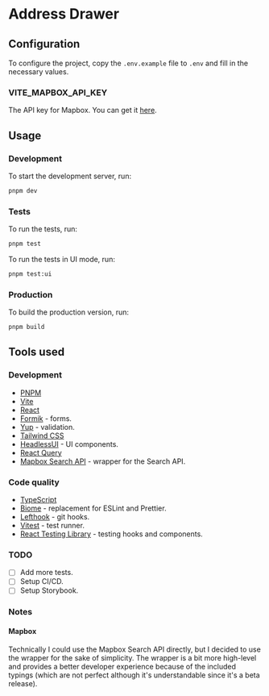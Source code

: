 # Address Drawer

## Configuration

To configure the project, copy the `.env.example` file to `.env` and fill in the necessary values.

### VITE_MAPBOX_API_KEY

The API key for Mapbox. You can get it [here](https://account.mapbox.com/).

## Usage

### Development

To start the development server, run:

```bash
pnpm dev
```

### Tests

To run the tests, run:

```bash
pnpm test
```

To run the tests in UI mode, run:

```bash
pnpm test:ui
```

### Production

To build the production version, run:

```bash
pnpm build
```

## Tools used

### Development

- [PNPM](https://pnpm.io/)
- [Vite](https://vitejs.dev/)
- [React](https://reactjs.org/)
- [Formik](https://formik.org/) - forms.
- [Yup](https://github.com/jquense/yup) - validation.
- [Tailwind CSS](https://tailwindcss.com/)
- [HeadlessUI](https://headlessui.dev/) - UI components.
- [React Query](https://react-query.tanstack.com/)
- [Mapbox Search API](https://docs.mapbox.com/mapbox-search-js/api/react/search/) - wrapper for the Search API.

### Code quality

- [TypeScript](https://www.typescriptlang.org/)
- [Biome](https://biome.sh/) - replacement for ESLint and Prettier.
- [Lefthook](https://github.com/evilmartians/lefthook/tree/master) - git hooks.
- [Vitest](https://vitest.dev) - test runner.
- [React Testing Library](https://testing-library.com/docs/react-testing-library/intro/) - testing hooks and components.

### TODO

- [ ] Add more tests.
- [ ] Setup CI/CD.
- [ ] Setup Storybook.

### Notes

#### Mapbox

Technically I could use the Mapbox Search API directly, but I decided to use the wrapper for the sake of simplicity. The wrapper is a bit more high-level and provides a better developer experience because of the included typings (which are not perfect although it's understandable since it's a beta release).
